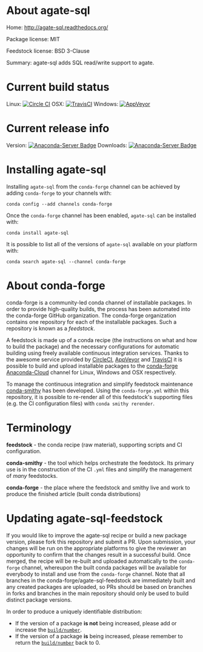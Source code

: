 About agate-sql
===============

Home: http://agate-sql.readthedocs.org/

Package license: MIT

Feedstock license: BSD 3-Clause

Summary: agate-sql adds SQL read/write support to agate.



Current build status
====================

Linux: [![Circle CI](https://circleci.com/gh/conda-forge/agate-sql-feedstock.svg?style=shield)](https://circleci.com/gh/conda-forge/agate-sql-feedstock)
OSX: [![TravisCI](https://travis-ci.org/conda-forge/agate-sql-feedstock.svg?branch=master)](https://travis-ci.org/conda-forge/agate-sql-feedstock)
Windows: [![AppVeyor](https://ci.appveyor.com/api/projects/status/github/conda-forge/agate-sql-feedstock?svg=True)](https://ci.appveyor.com/project/conda-forge/agate-sql-feedstock/branch/master)

Current release info
====================
Version: [![Anaconda-Server Badge](https://anaconda.org/conda-forge/agate-sql/badges/version.svg)](https://anaconda.org/conda-forge/agate-sql)
Downloads: [![Anaconda-Server Badge](https://anaconda.org/conda-forge/agate-sql/badges/downloads.svg)](https://anaconda.org/conda-forge/agate-sql)

Installing agate-sql
====================

Installing `agate-sql` from the `conda-forge` channel can be achieved by adding `conda-forge` to your channels with:

```
conda config --add channels conda-forge
```

Once the `conda-forge` channel has been enabled, `agate-sql` can be installed with:

```
conda install agate-sql
```

It is possible to list all of the versions of `agate-sql` available on your platform with:

```
conda search agate-sql --channel conda-forge
```


About conda-forge
=================

conda-forge is a community-led conda channel of installable packages.
In order to provide high-quality builds, the process has been automated into the
conda-forge GitHub organization. The conda-forge organization contains one repository
for each of the installable packages. Such a repository is known as a *feedstock*.

A feedstock is made up of a conda recipe (the instructions on what and how to build
the package) and the necessary configurations for automatic building using freely
available continuous integration services. Thanks to the awesome service provided by
[CircleCI](https://circleci.com/), [AppVeyor](http://www.appveyor.com/)
and [TravisCI](https://travis-ci.org/) it is possible to build and upload installable
packages to the [conda-forge](https://anaconda.org/conda-forge)
[Anaconda-Cloud](http://docs.anaconda.org/) channel for Linux, Windows and OSX respectively.

To manage the continuous integration and simplify feedstock maintenance
[conda-smithy](http://github.com/conda-forge/conda-smithy) has been developed.
Using the ``conda-forge.yml`` within this repository, it is possible to re-render all of
this feedstock's supporting files (e.g. the CI configuration files) with ``conda smithy rerender``.


Terminology
===========

**feedstock** - the conda recipe (raw material), supporting scripts and CI configuration.

**conda-smithy** - the tool which helps orchestrate the feedstock.
                   Its primary use is in the construction of the CI ``.yml`` files
                   and simplify the management of *many* feedstocks.

**conda-forge** - the place where the feedstock and smithy live and work to
                  produce the finished article (built conda distributions)


Updating agate-sql-feedstock
============================

If you would like to improve the agate-sql recipe or build a new
package version, please fork this repository and submit a PR. Upon submission,
your changes will be run on the appropriate platforms to give the reviewer an
opportunity to confirm that the changes result in a successful build. Once
merged, the recipe will be re-built and uploaded automatically to the
`conda-forge` channel, whereupon the built conda packages will be available for
everybody to install and use from the `conda-forge` channel.
Note that all branches in the conda-forge/agate-sql-feedstock are
immediately built and any created packages are uploaded, so PRs should be based
on branches in forks and branches in the main repository should only be used to
build distinct package versions.

In order to produce a uniquely identifiable distribution:
 * If the version of a package **is not** being increased, please add or increase
   the [``build/number``](http://conda.pydata.org/docs/building/meta-yaml.html#build-number-and-string).
 * If the version of a package **is** being increased, please remember to return
   the [``build/number``](http://conda.pydata.org/docs/building/meta-yaml.html#build-number-and-string)
   back to 0.
